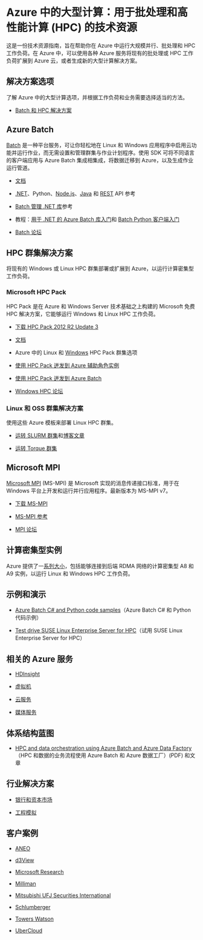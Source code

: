 <properties
   pageTitle="批处理和 HPC 工作负荷在云中的资源 | Azure"
   description="列出了旨在帮助你在 Azure 中运行大规模并行批处理和高性能计算 (HPC) 工作负荷的技术资源。"
   services="batch, cloud-services, virtual-machines"
   documentationCenter=""
   authors="dlepow"
   manager="timlt"
   editor=""/>  


<tags
   ms.service="multiple"
   ms.devlang="multiple"
   ms.topic="article"
   ms.tgt_pltfrm="NA"
   ms.workload="big-compute"
   ms.date="09/22/2016"
   wacn.date="11/22/2016"
   ms.author="danlep"/>  


# Azure 中的大型计算：用于批处理和高性能计算 (HPC) 的技术资源
这是一份技术资源指南，旨在帮助你在 Azure 中运行大规模并行、批处理和 HPC 工作负荷。在 Azure 中，可以使用各种 Azure 服务将现有的批处理或 HPC 工作负荷扩展到 Azure 云，或者生成新的大型计算解决方案。

## 解决方案选项

了解 Azure 中的大型计算选项，并根据工作负荷和业务需要选择适当的方法。

* [Batch 和 HPC 解决方案](/documentation/articles/batch-hpc-solutions/)

## Azure Batch

[Batch](/home/features/batch/) 是一种平台服务，可让你轻松地在 Linux 和 Windows 应用程序中启用云功能并运行作业，而无需设置和管理群集与作业计划程序。使用 SDK 可将不同语言的客户端应用与 Azure Batch 集成相集成，将数据迁移到 Azure，以及生成作业运行管道。

* [文档](/documentation/services/batch/)

* [.NET](https://msdn.microsoft.com/zh-cn/library/azure/mt348682.aspx)、Python、[Node.js](http://azure.github.io/azure-sdk-for-node/azure-batch/latest/)、[Java](http://azure.github.io/azure-sdk-for-java/) 和 [REST](https://msdn.microsoft.com/zh-cn/library/azure/dn820158.aspx) API 参考

* [Batch 管理 .NET 库](https://msdn.microsoft.com/zh-cn/library/mt463120.aspx)参考

* 教程：[用于 .NET 的 Azure Batch 库入门](/documentation/articles/batch-dotnet-get-started/)和 [Batch Python 客户端入门](/documentation/articles/batch-python-tutorial/)

* [Batch 论坛](https://social.msdn.microsoft.com/Forums/home?forum=azurebatch)

## HPC 群集解决方案

将现有的 Windows 或 Linux HPC 群集部署或扩展到 Azure，以运行计算密集型工作负荷。

### Microsoft HPC Pack

HPC Pack 是在 Azure 和 Windows Server 技术基础之上构建的 Microsoft 免费 HPC 解决方案，它能够运行 Windows 和 Linux HPC 工作负荷。

* [下载 HPC Pack 2012 R2 Update 3](https://www.microsoft.com/zh-cn/download/details.aspx?id=49922)

* [文档](https://technet.microsoft.com/zh-cn/library/jj899572.aspx)


* Azure 中的 Linux 和 [Windows](/documentation/articles/virtual-machines-windows-hpcpack-cluster-options/) HPC Pack 群集选项

* [使用 HPC Pack 迸发到 Azure 辅助角色实例](https://technet.microsoft.com/zh-cn/library/gg481749.aspx)

* [使用 HPC Pack 迸发到 Azure Batch](https://technet.microsoft.com/zh-cn/library/mt612877.aspx)


* [Windows HPC 论坛](https://social.microsoft.com/Forums/home?category=windowshpc)

### Linux 和 OSS 群集解决方案

使用这些 Azure 模板来部署 Linux HPC 群集。

* [运转 SLURM 群集](https://github.com/Azure/azure-quickstart-templates/tree/master/slurm/)和[博客文章](http://blogs.technet.com/b/windowshpc/archive/2015/06/06/deploy-a-slurm-cluster-on-azure.aspx)

* [运转 Torque 群集](https://github.com/Azure/azure-quickstart-templates/tree/master/torque-cluster/)

## Microsoft MPI

[Microsoft MPI](https://msdn.microsoft.com/zh-cn/library/bb524831.aspx) (MS-MPI) 是 Microsoft 实现的消息传递接口标准，用于在 Windows 平台上开发和运行并行应用程序。最新版本为 MS-MPI v7。


* [下载 MS-MPI](http://go.microsoft.com/FWLink/p/?LinkID=389556)

* [MS-MPI 参考](https://msdn.microsoft.com/zh-cn/library/dn473458.aspx)

* [MPI 论坛](https://social.microsoft.com/Forums/home?forum=windowshpcmpi)

## 计算密集型实例

Azure 提供了一[系列大小](/documentation/articles/virtual-machines-windows-sizes/)，包括能够连接到后端 RDMA 网络的计算密集型 A8 和 A9 实例，以运行 Linux 和 Windows HPC 工作负荷。

## 示例和演示

* [Azure Batch C# and Python code samples](https://github.com/Azure/azure-batch-samples)（Azure Batch C# 和 Python 代码示例）

* [Test drive SUSE Linux Enterprise Server for HPC](https://azure.microsoft.com/marketplace/partners/suse/suselinuxenterpriseserver12optimizedforhighperformancecompute/)（试用 SUSE Linux Enterprise Server for HPC）

## 相关的 Azure 服务

* [HDInsight](/documentation/services/hdinsight/)

* [虚拟机](/documentation/services/virtual-machines/)

* [云服务](/documentation/services/cloud-services/)

* [媒体服务](/documentation/services/media-services/)

## 体系结构蓝图

* [HPC and data orchestration using Azure Batch and Azure Data Factory](http://go.microsoft.com/fwlink/?linkid=717686)（HPC 和数据的业务流程使用 Azure Batch 和 Azure 数据工厂）(PDF) 和文章

## 行业解决方案

* [银行和资本市场](https://finance.azure.com/)

* [工程模拟](https://simulation.azure.com/)

## 客户案例

* [ANEO](https://customers.microsoft.com/Pages/CustomerStory.aspx?recid=4168)

* [d3View](https://customers.microsoft.com/Pages/CustomerStory.aspx?recid=22088)

* [Microsoft Research](https://customers.microsoft.com/Pages/CustomerStory.aspx?recid=15634)

* [Milliman](https://customers.microsoft.com/Pages/CustomerStory.aspx?recid=14967)

* [Mitsubishi UFJ Securities International](https://customers.microsoft.com/Pages/CustomerStory.aspx?recid=26266)

* [Schlumberger](http://azure.microsoft.com/blog/big-compute-for-large-engineering-simulations)

* [Towers Watson](https://customers.microsoft.com/Pages/CustomerStory.aspx?recid=18222)

* [UberCloud](https://simulation.azure.com/casestudies/Team-182-ABB-UC-Final.pdf)

<!---HONumber=Mooncake_1107_2016-->
